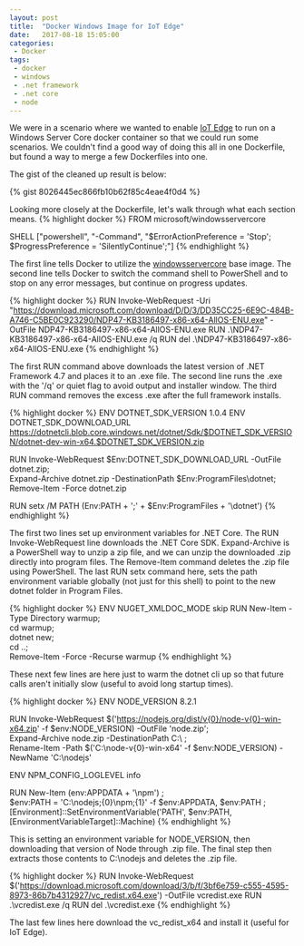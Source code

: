 ```yaml
---
layout: post
title:  "Docker Windows Image for IoT Edge"
date:   2017-08-18 15:05:00
categories:
 - Docker
tags:
 - docker
 - windows
 - .net framework
 - .net core
 - node
---
```


We were in a scenario where we wanted to enable [IoT Edge](https://github.com/azure/iot-edge) to run on a Windows Server Core docker container so that we could run some scenarios. We couldn't find a good way of doing this all in one Dockerfile, but found a way to merge a few Dockerfiles into one.
&shy;

The gist of the cleaned up result is below:

{% gist 8026445ec866fb10b62f85c4eae4f0d4 %}

Looking more closely at the Dockerfile, let's walk through what each section means.
{% highlight docker %}
FROM microsoft/windowsservercore

SHELL ["powershell", "-Command", "$ErrorActionPreference = 'Stop'; $ProgressPreference = 'SilentlyContinue';"]
{% endhighlight %}

The first line tells Docker to utilize the [windowsservercore](https://hub.docker.com/r/microsoft/windowsservercore/) base image. The second line tells Docker to switch the command shell to PowerShell and to stop on any error messages, but continue on progress updates.

{% highlight docker %}
RUN Invoke-WebRequest -Uri "https://download.microsoft.com/download/D/D/3/DD35CC25-6E9C-484B-A746-C5BE0C923290/NDP47-KB3186497-x86-x64-AllOS-ENU.exe" -OutFile NDP47-KB3186497-x86-x64-AllOS-ENU.exe
RUN .\NDP47-KB3186497-x86-x64-AllOS-ENU.exe /q
RUN del .\NDP47-KB3186497-x86-x64-AllOS-ENU.exe
{% endhighlight %}

The first RUN command above downloads the latest version of .NET Framework 4.7 and places it to an .exe file. The second line runs the .exe with the '/q' or quiet flag to avoid output and installer window. The third RUN command removes the excess .exe after the full framework installs.

{% highlight docker %}
ENV DOTNET_SDK_VERSION 1.0.4
ENV DOTNET_SDK_DOWNLOAD_URL https://dotnetcli.blob.core.windows.net/dotnet/Sdk/$DOTNET_SDK_VERSION/dotnet-dev-win-x64.$DOTNET_SDK_VERSION.zip

RUN Invoke-WebRequest $Env:DOTNET_SDK_DOWNLOAD_URL -OutFile dotnet.zip; \
Expand-Archive dotnet.zip -DestinationPath $Env:ProgramFiles\dotnet; \
Remove-Item -Force dotnet.zip

RUN setx /M PATH $($Env:PATH + ';' + $Env:ProgramFiles + '\dotnet')
{% endhighlight %}

The first two lines set up environment variables for .NET Core. The RUN Invoke-WebRequest line downloads the .NET Core SDK. Expand-Archive is a PowerShell way to unzip a zip file, and we can unzip the downloaded .zip directly into program files. The Remove-Item command deletes the .zip file using PowerShell. The last RUN setx command here, sets the path environment variable globally (not just for this shell) to point to the new dotnet folder in Program Files.

{% highlight docker %}
ENV NUGET_XMLDOC_MODE skip
RUN New-Item -Type Directory warmup; \
cd warmup; \
dotnet new; \
cd ..; \
Remove-Item -Force -Recurse warmup
{% endhighlight %}

These next few lines are here just to warm the dotnet cli up so that future calls aren't initially slow (useful to avoid long startup times).

{% highlight docker %}
ENV NODE_VERSION 8.2.1

RUN Invoke-WebRequest $('https://nodejs.org/dist/v{0}/node-v{0}-win-x64.zip' -f $env:NODE_VERSION) -OutFile 'node.zip'; \
Expand-Archive node.zip -DestinationPath C:\ ; \
Rename-Item -Path $('C:\node-v{0}-win-x64' -f $env:NODE_VERSION) -NewName 'C:\nodejs'

ENV NPM_CONFIG_LOGLEVEL info

RUN New-Item $($env:APPDATA + '\npm') ; \
$env:PATH = 'C:\nodejs;{0}\npm;{1}' -f $env:APPDATA, $env:PATH ; \
[Environment]::SetEnvironmentVariable('PATH', $env:PATH, [EnvironmentVariableTarget]::Machine)
{% endhighlight %}

This is setting an environment variable for NODE_VERSION, then downloading that version of Node through .zip file. The final step then extracts those contents to C:\nodejs and deletes the .zip file.

{% highlight docker %}
RUN Invoke-WebRequest $('https://download.microsoft.com/download/3/b/f/3bf6e759-c555-4595-8973-86b7b4312927/vc_redist.x64.exe') -OutFile vcredist.exe
RUN .\vcredist.exe /q
RUN del .\vcredist.exe
{% endhighlight %}

The last few lines here download the vc_redist_x64 and install it (useful for IoT Edge).
